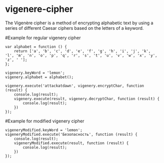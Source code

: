 vigenere-cipher
===============

The Vigenère cipher is a method of encrypting alphabetic text by using a series of different Caesar ciphers based on the letters of a keyword.

#Example for regular vigenery cipher
```
var alphabet = function () {
    return ['a', 'b', 'c', 'd', 'e', 'f', 'g', 'h', 'i', 'j', 'k', 'l', 'm', 'n', 'o', 'p', 'q', 'r', 's', 't', 'u', 'v', 'w', 'x', 'y', 'z', ' '];
};

vigenery.keyWord = 'lemon';
vigenery.alphabet = alphabet();

vigenery.execute('attackatdawn', vigenery.encryptChar, function (result) {
    console.log(result);
    vigenery.execute(result, vigenery.decryptChar, function (result) {
        console.log(result);
    })
});
```
#Example for modified vigenery cipher
```
vigeneryModified.keyWord = 'lemon';
vigeneryModified.execute('Безопасность', function (result) {
    console.log(result);
    vigeneryModified.execute(result, function (result) {
        console.log(result);
    })
});
```

